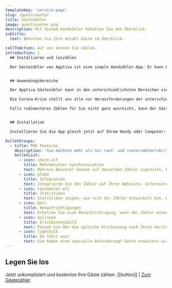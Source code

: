 ```yaml
---
templateKey: 'service-page'
slug: /guestcounter
title: Gästezähler
image: guestcounter.png
description: Mit diesem Handzähler behalten Sie den Überblick.
subtitle:
  text: Behalten Sie Ihre Anzahl Gäste im Überblick.

callToAction: Auf uns können Sie zählen.
introduction: |
  ## Installieren und loszählen

  Der Gästezähler von Apptiva ist eine simple Handzähler-App. Er kann Werte hoch- und runterzählen und selbstverständlich wieder zurücksetzen. Der Gästezähler verfügt über eine hervorragende Usability und beinhaltet keine lästige Werbung.


  ## Anwendungsbereiche

  Der Apptiva Gästezähler kann in den unterschiedlichsten Bereichen eingesetzt werden: Zählen Sie die Eintritte in Ihrem Schwimmbad, die Besucher in Ihrem Museum, oder die Gäste in Ihrer Bar.

  Die Corona-Krise stellt uns alle vor Herausforderungen der unterschiedlichsten Arten. Dazu gehören das Social Distancing und die eingeschränkten Kapazitäten in Läden oder öffentlichen Einrichtungen. Der Gästezähler ist eine simple App, welche Sie dabei unterstützt, diese Herausforderungen zu meistern.

  Falls rudimentäres Zählen für Sie nicht ganz ausreicht, kann der Gästezähler Ihnen vermutlich mit den **PRO Features** weiterhelfen.


  ## Installation

  Installieren Sie die App gleich jetzt auf Ihrem Handy oder Computer: https://guestcounter.ch

bulletGroups:
  - title: PRO Features
    description: 'Sie möchten mehr als nur rauf- und runterzählen?<br/>Der Apptiva Gästezähler hat natürlich noch mehr auf dem Kasten:'
    bulletList:
      - icon: share-alt
        title: Mehrbenutzer-Synchronisation
        text: Mehrere Benutzer können auf denselben Zähler zugreifen. Die Daten werden via Cloud untereinander ausgetauscht.
      - icon: globe
        title: Integration
        text: Integrieren Sie den Zähler auf Ihrer Webseite. Informieren Sie Ihre Kundschaft über verfügbare Kapazitäten.
      - icon: tachometer-alt
        title: Statistiken
        text: Statistiken zeigen, wie sich der Zähler entwickelt hat. Wie viele Eintritte hatten Sie gestern, letzte Woche, letzten Monat?
      - icon: bell
        title: Benachrichtigungen
        text: Erhalten Sie eine Benachrichtigung, wenn der Zähler einen gewissen Wert erreicht. So haben Sie Kapazitätsgrenzen locker im Griff.
      - icon: bullseye
        title: Erscheinungsbild
        text: Passen Sie den die optische Erscheinung nach Ihren Vorstellungen an. Integrieren Sie Ihr Logo.
      - icon: lightbulb
        title: Da fehlt was?
        text: Sie haben eine spezielle Anforderung? Gerne erweitern wir den Gästezähler passgenau zu Ihren Wünschen.
---
```


## Legen Sie los

Jetzt unkompliziert und kostenlos Ihre Gäste zählen.
[[button]]
| [Zum Gästezähler](https://guestcounter.ch)
